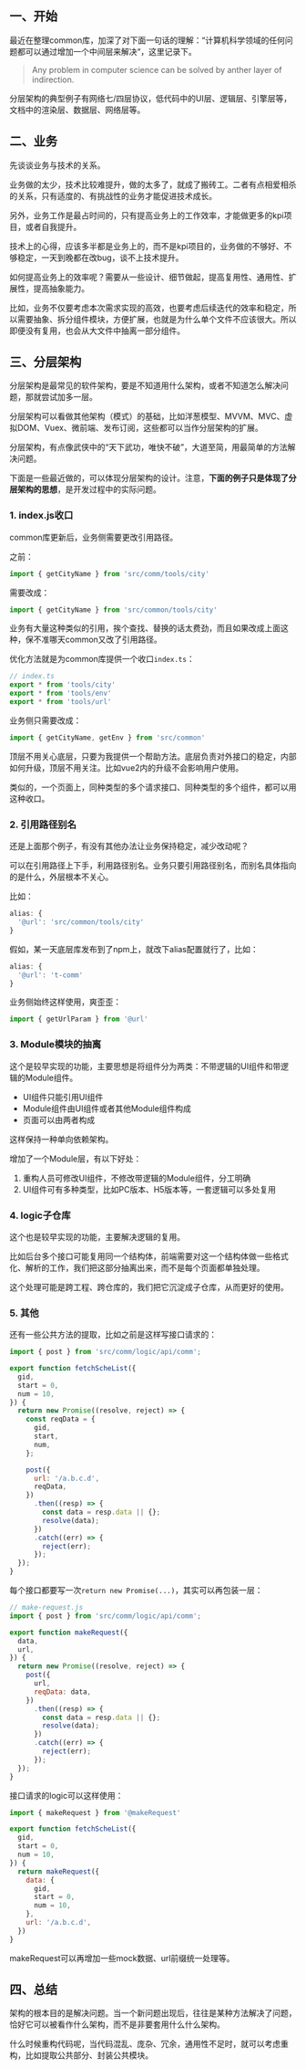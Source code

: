 ## 一、开始

最近在整理common库，加深了对下面一句话的理解：“计算机科学领域的任何问题都可以通过增加一个中间层来解决“，这里记录下。

>Any problem in computer science can be solved by anther layer of indirection.

分层架构的典型例子有网络七/四层协议，低代码中的UI层、逻辑层、引擎层等，文档中的渲染层、数据层、网络层等。

## 二、业务

先谈谈业务与技术的关系。

业务做的太少，技术比较难提升，做的太多了，就成了搬砖工。二者有点相爱相杀的关系，只有适度的、有挑战性的业务才能促进技术成长。

另外，业务工作是最占时间的，只有提高业务上的工作效率，才能做更多的kpi项目，或者自我提升。

技术上的心得，应该多半都是业务上的，而不是kpi项目的，业务做的不够好、不够稳定，一天到晚都在改bug，谈不上技术提升。

如何提高业务上的效率呢？需要从一些设计、细节做起，提高复用性、通用性、扩展性，提高抽象能力。

比如，业务不仅要考虑本次需求实现的高效，也要考虑后续迭代的效率和稳定，所以需要抽象、拆分组件模块，方便扩展，也就是为什么单个文件不应该很大。所以即便没有复用，也会从大文件中抽离一部分组件。


## 三、分层架构

分层架构是最常见的软件架构，要是不知道用什么架构，或者不知道怎么解决问题，那就尝试加多一层。

分层架构可以看做其他架构（模式）的基础，比如洋葱模型、MVVM、MVC、虚拟DOM、Vuex、微前端、发布订阅，这些都可以当作分层架构的扩展。

分层架构，有点像武侠中的“天下武功，唯快不破”，大道至简，用最简单的方法解决问题。

下面是一些最近做的，可以体现分层架构的设计。注意，**下面的例子只是体现了分层架构的思想**，是开发过程中的实际问题。

### 1. index.js收口

common库更新后，业务侧需要更改引用路径。

之前：

```js
import { getCityName } from 'src/comm/tools/city'
```

需要改成：

```js
import { getCityName } from 'src/common/tools/city'
```

业务有大量这种类似的引用，挨个查找、替换的话太费劲，而且如果改成上面这种，保不准哪天common又改了引用路径。

优化方法就是为common库提供一个收口`index.ts`：

```ts
// index.ts
export * from 'tools/city'
export * from 'tools/env'
export * from 'tools/url'
```

业务侧只需要改成：

```js
import { getCityName, getEnv } from 'src/common'
```

顶层不用关心底层，只要为我提供一个帮助方法。底层负责对外接口的稳定，内部如何升级，顶层不用关注。比如vue2内的升级不会影响用户使用。


类似的，一个页面上，同种类型的多个请求接口、同种类型的多个组件，都可以用这种收口。


### 2. 引用路径别名

还是上面那个例子，有没有其他办法让业务保持稳定，减少改动呢？

可以在引用路径上下手，利用路径别名。业务只要引用路径别名，而别名具体指向的是什么，外层根本不关心。

比如：

```js
alias: {
  '@url': 'src/common/tools/city'
}
```

假如，某一天底层库发布到了npm上，就改下alias配置就行了，比如：

```js
alias: {
  '@url': 't-comm'
}
```

业务侧始终这样使用，爽歪歪：

```js
import { getUrlParam } from '@url'
```

### 3. Module模块的抽离

这个是较早实现的功能，主要思想是将组件分为两类：不带逻辑的UI组件和带逻辑的Module组件。

- UI组件只能引用UI组件
- Module组件由UI组件或者其他Module组件构成
- 页面可以由两者构成

这样保持一种单向依赖架构。

增加了一个Module层，有以下好处：

1. 重构人员可修改UI组件，不修改带逻辑的Module组件，分工明确
2. UI组件可有多种类型，比如PC版本、H5版本等，一套逻辑可以多处复用


### 4. logic子仓库

这个也是较早实现的功能，主要解决逻辑的复用。

比如后台多个接口可能复用同一个结构体，前端需要对这一个结构体做一些格式化、解析的工作，我们把这部分抽离出来，而不是每个页面都单独处理。

这个处理可能是跨工程、跨仓库的，我们把它沉淀成子仓库，从而更好的使用。


### 5. 其他

还有一些公共方法的提取，比如之前是这样写接口请求的：

```js
import { post } from 'src/comm/logic/api/comm';

export function fetchScheList({
  gid,
  start = 0,
  num = 10,
}) {
  return new Promise((resolve, reject) => {
    const reqData = {
      gid,
      start,
      num,
    };

    post({
      url: '/a.b.c.d',
      reqData,
    })
      .then((resp) => {
        const data = resp.data || {};
        resolve(data);
      })
      .catch((err) => {
        reject(err);
      });
  });
}
```

每个接口都要写一次`return new Promise(...)`，其实可以再包装一层：

```js
// make-request.js
import { post } from 'src/comm/logic/api/comm';

export function makeRequest({
  data,
  url,
}) {
  return new Promise((resolve, reject) => {
    post({
      url,
      reqData: data,
    })
      .then((resp) => {
        const data = resp.data || {};
        resolve(data);
      })
      .catch((err) => {
        reject(err);
      });
  });
}
```

接口请求的logic可以这样使用：

```js
import { makeRequest } from '@makeRequest'

export function fetchScheList({
  gid,
  start = 0,
  num = 10,
}) {
  return makeRequest({
    data: {
      gid,
      start = 0,
      num = 10,
    },
    url: '/a.b.c.d',
  })
}
```

makeRequest可以再增加一些mock数据、url前缀统一处理等。

## 四、总结

架构的根本目的是解决问题。当一个新问题出现后，往往是某种方法解决了问题，恰好它可以被看作什么架构，而不是非要套用什么什么架构。

什么时候重构代码呢，当代码混乱、庞杂、冗余，通用性不足时，就可以考虑重构，比如提取公共部分、封装公共模块。


